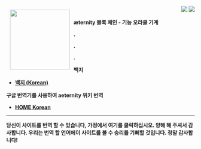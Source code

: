 <a href="http://www.aeternity.com/"><img width="160px" src="https://github.com/aeternity/wiki/blob/master/images/Aeternity-logo.png" align="left" hspace="10" vspace="10"></a>

<p align = right><a target="_blank" href="https://twitter.com/intent/tweet?original_referer=https%3A%2F%2Fabout.twitter.com%2Fresources%2Fbuttons&text=Aeternity:%20scalable%20smart%20contracts%20interfacing%20with%20real%20world%20data&tw_p=tweetbutton&url=http%3A%2F%2Fwww.aeternity.com%2F&via=aetrnty"><img src="https://github.com/aeternity/wiki/blob/master/images/icons/tweet-icon.png"></a>
<a target="_blank" href="https://twitter.com/aetrnty"> <img src="https://github.com/aeternity/wiki/blob/master/images/icons/follow-icon.jpg"></a>
</p>
<b>æternity 블록 체인 - 기능 오라클 기계<p>

.

.

.

**백지**
* [백지 (Korean)][WP_kr]

[WP_kr]: Whitepaper_korean-%28한국어%29

**구글 번역기를 사용하여 aeternity 위키 번역**
* [HOME Korean](https://translate.google.com/translate?sl=en&tl=ko&u=https://github.com/aeternity/wiki/wiki/)
***
당신이 사이트를 번역 할 수 있습니다, 가정에서 여기를 클릭하십시오. 양해 해 주셔서 감사합니다. 우리는 번역 할 언어에이 사이트를 볼 수 승리를 기뻐할 것입니다. 정말 감사합니다!